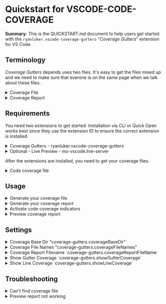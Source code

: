 
# Quickstart for VSCODE-CODE-COVERAGE

**Summary**:  This is the QUICKSTART.md document to help users get started with the `ryanluker.vscode-coverage-gutters` "*Coverage Gutters*" extension for VS Code.

## Terminology

*Coverage Gutters* depends uses two files.  It's easy to get the files mixed up and we need to make sure that everone is on the same page when we talk about these files.

<details>
<summary>Coverage File</summary>

-----

  * LCOV or XML file containing detailed coverage data

* *Coverage Gutters* supports LCOV, CLOVER, COBERTURA, and JACOCO coverage files

* Generation of the coverage file is language specific and is beyond the scope of this extension.

</details>

<details>
<summary>Coverage Report</summary>

-----

  * HTML file(s) that provides a nice way to view coverage data.

* *Coverage Gutters* does **not** utilize this file.

* Generation of the coverage report is language specific and beyond the scope of this extension.

The extension assumes these two files are located somewhere in your workspace.  There are settings (covered later) to let you customize where **Coverage Gutters** will look for both of these files.

</details>

## Requirements

You need two extensions to get started.  Installation via CLI or Quick Open works best since they use the extension ID to ensure the correct extension is installed.

<details>
<summary>Coverage Gutters - ryanluker.vscode-coverage-gutters</summary>

-----

    1. CLI install

     * `code --install-extension ryanluker.vscode-coverage-gutters`

  2. Quick Open Install

     * `CTRL-P`  `ext install ryanluker.vscode-coverage-gutters`

  3. Install

     * `CTRL-SHIFT-X` to go to Extensions

     * Search for `coverage gutters`

     * Install the extension by `ryanluker`

  ![Extension search: Coverage Gutters](images/extension_search.png)

</details>

<details>
<summary>Optional - Live Preview - ms-vscode.live-server</summary>

-----

    1. CLI install

     * `code --install-extension ms-vscode.live-server`

  2. Quick Open Install

     * `CTRL-P`  `ext install ms-vscode.live-server`

  3. GUI Install

     * `CTRL-SHIFT-X` to go to Extensions

     * Search for `live preview`

     * Install the extension by `Microsoft`

  ![Extension search: Live Preview](images/exten_search_live_preview.png)

</details>

After the extensions are installed, you need to get your coverage files.

<details>

<summary>Code coverage file</summary>

-----

    1. Support for the following coverage filenames:

     * `lcov.info`
     * `cov.xml`
     * `coverage.xml`
     * `jacoco.xml`
     * `coverage.cobertura.xml`

  2. Customizable file name.  You may use any filename you like, but the file must be a Clover, Cobertura, Jacoco, or LCov format file.

  3. Generating a coverage file is language specific.

</details>

## Usage

<details><summary>Generate your coverage file</summary>

-----

  * *How* you generate your coverage file is language specific.

* For example, in .NET the coverage file is generated through unit testing.

</details>

<details><summary>Generate your coverage report</summary>

-----

  * Like the coverage file, generating the HTML report is language specific.

* For example, in .NET there is a  *ReportGenerator* utility.  Other languages may generate the coverage report at the same time as the coverage file.

</details>

<details><summary>Activate code coverage indicators</summary>

-----

  * Pressing `CTRL-SHIFT-7` will colorize the VS Code IDE.  Coloring is transient; when the window becomes hidden it will reset and lose coloring.

</details>

<details><summary>Preview coverage report</summary>

-----

  * Pressing `CTRL-SHIFT-6` will bring up a preview window with the coverage report.

</details>

## Settings

<details><summary>Coverage Base Dir "coverage-gutters.coverageBaseDir"</summary>

-----

* Directory where the **coverage file** is located.

* Default is "`**`" which is the entire workspace.

* To prevent searching through the entire workspace, you can limit **coverage gutters* to a specific folder.

</details>

<details><summary>Coverage File Names "coverage-gutters.coverageFileNames"</summary>

-----

  * JSON array of filenames that are coverage files.

* Default is:

 ```json
 [
    "lcov.info",
    "cov.xml",
    "coverage.xml",
    "jacoco.xml",
    "coverage.cobertura.xml"
]
```

* If your coverage report filename isn't listed, this is where you can add it.

</details>

<details><summary>Coverage Report Filename `coverage-gutters.coverageReportFileName`</summary>

-----

  * Points to the `index.htm[l]` of your coverage report.  The is used for `CTRL-SHIFT-6` Preview Coverage Report function.  Since it's possible to have multiple `index.htm[l]` files in web projects, this should explictly set, e.g. "`coverage/**/index.html`"

</details>

<details><summary>Show Gutter Coverage `coverage-gutters.showGutterCoverage`</summary>

-----

  Enables the Green/Red markings in the gutter to indicate code coverage.

  Default is **Enabled**

  ![Coverage in gutter](images/coverage_gutters.png)

  This is known to interfere with setting breakpoints from the GUI (clicking on gutters).  Workarounds is to disable this setting and use `coverage-gutters.showLineCoverage`, or press `F9`the default key to set a breakpoint on the current line.

</details>

<details><summary>Show Line Coverage `coverage-gutters.showLineCoverage`</summary>

-----

  Enables the Green/Red markings underneath each line to indicate code coverage.

  Default is **Disabled**

  ![Coverage in gutter](images/coverage_lines.png)

</details>

## Troubleshooting

<details><summary>Can't find coverage file</summary>

-----

1. Filename must be:

```text
   lcov.info
   cov.xml
   coverage.xml
   jacoco.xml
   coverage.cobertura.xml
```

   If your coverage file is named something else, you can add it to the list of valid coverage filenamed by editing `coverage-gutters.coverageFileNames`.

2. File must be in `coverage-gutters.coverageBaseDir` which defaults to "`**`" or any directory.

   By default every directory is recursively scanned for a matching filename.  Coverage files can be found faster by pointing this setting to the directory containing the coverage file.  There must be only one matching coverage file within the `coverage-gutters.coverageBaseDir` search folders.

</details>

<details><summary>Preview report not working</summary>

-----

1. File must be named `index.html`

2. Point `coverage-gutters.coverageReportFileName` to the report's index file.

3. Ensure that the `ext install ms-vscode.live-server` extension is installed.

   * `CTRL-P`  `ext install ms-vscode.live-server`

</details>
